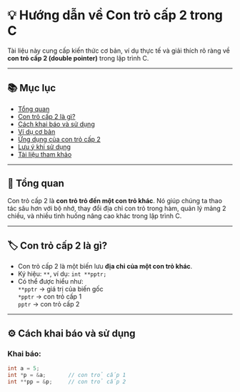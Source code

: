 # 💡 Hướng dẫn về Con trỏ cấp 2 trong C

Tài liệu này cung cấp kiến thức cơ bản, ví dụ thực tế và giải thích rõ ràng về **con trỏ cấp 2 (double pointer)** trong lập trình C.

---

## 📚 Mục lục

- [Tổng quan](#tổng-quan)
- [Con trỏ cấp 2 là gì?](#con-trỏ-cấp-2-là-gì)
- [Cách khai báo và sử dụng](#cách-khai-báo-và-sử-dụng)
- [Ví dụ cơ bản](#ví-dụ-cơ-bản)
- [Ứng dụng của con trỏ cấp 2](#ứng-dụng-của-con-trỏ-cấp-2)
- [Lưu ý khi sử dụng](#lưu-ý-khi-sử-dụng)
- [Tài liệu tham khảo](#tài-liệu-tham-khảo)

---

## 🧠 Tổng quan

Con trỏ cấp 2 là **con trỏ trỏ đến một con trỏ khác**. Nó giúp chúng ta thao tác sâu hơn với bộ nhớ, thay đổi địa chỉ con trỏ trong hàm, quản lý mảng 2 chiều, và nhiều tình huống nâng cao khác trong lập trình C.

---

## 🏷️ Con trỏ cấp 2 là gì?

- Con trỏ cấp 2 là một biến lưu **địa chỉ của một con trỏ khác**.
- Ký hiệu: `**`, ví dụ: `int **pptr;`
- Có thể được hiểu như:  
  `**pptr` → giá trị của biến gốc  
  `*pptr` → con trỏ cấp 1  
  `pptr` → con trỏ cấp 2

---

## ⚙️ Cách khai báo và sử dụng

### Khai báo:

```c
int a = 5;
int *p = &a;       // con trỏ cấp 1
int **pp = &p;     // con trỏ cấp 2
